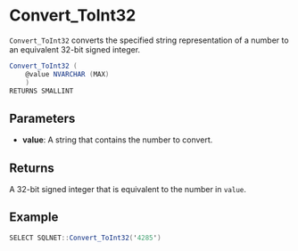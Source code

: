 # Convert_ToInt32

`Convert_ToInt32` converts the specified string representation of a number to an equivalent 32-bit signed integer.

```csharp
Convert_ToInt32 (
	@value NVARCHAR (MAX)
	)
RETURNS SMALLINT
```

## Parameters

  - **value**: A string that contains the number to convert.

## Returns

A 32-bit signed integer that is equivalent to the number in `value`.

## Example

```csharp
SELECT SQLNET::Convert_ToInt32('4285')
```
